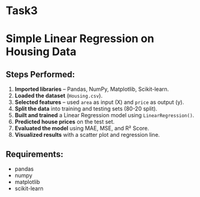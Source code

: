 # Task3
# Simple Linear Regression on Housing Data

## Steps Performed:

1. **Imported libraries** – Pandas, NumPy, Matplotlib, Scikit-learn.
2. **Loaded the dataset** (`Housing.csv`).
3. **Selected features** – used `area` as input (X) and `price` as output (y).
4. **Split the data** into training and testing sets (80-20 split).
5. **Built and trained** a Linear Regression model using `LinearRegression()`.
6. **Predicted house prices** on the test set.
7. **Evaluated the model** using MAE, MSE, and R² Score.
8. **Visualized results** with a scatter plot and regression line.

## Requirements:
- pandas
- numpy
- matplotlib
- scikit-learn

